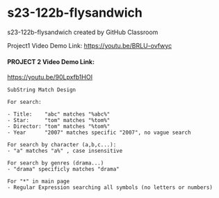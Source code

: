 # s23-122b-flysandwich
s23-122b-flysandwich created by GitHub Classroom

Project1 Video Demo Link:
https://youtu.be/BRLU-ovfwyc

#### PROJECT 2 Video Demo Link: ####
https://youtu.be/90Lpxfb1HOI

    SubString Match Design

    For search:

    - Title:    "abc" matches "%abc%"
    - Star:     "tom" matches "%tom%"
    - Director: "tom" matches "%tom%"
    - Year      "2007" matches specific "2007", no vague search

    For search by character (a,b,c...):
    - "a" matches "a%" , case insensitive

    For search by genres (drama...) 
    - "drama" specificly matches "drama"

    For "*" in main page
    - Regular Expression searching all symbols (no letters or numbers)
